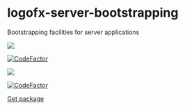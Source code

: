 # logofx-server-bootstrapping
Bootstrapping facilities for server applications

<img src=https://ci.appveyor.com/api/projects/status/github/logofx/logofx-server-bootstrapping>

[![CodeFactor](https://www.codefactor.io/repository/github/logofx/logofx-server-bootstrapping/badge)](https://www.codefactor.io/repository/github/logofx/logofx-server-bootstrapping)

<img src=https://img.shields.io/nuget/dt/LogoFX.Server.Bootstrapping>

[![CodeFactor](https://www.codefactor.io/repository/github/logofx/logofx-server-bootstrapping/badge)](https://www.codefactor.io/repository/github/logofx/logofx-server-bootstrapping)

[Get package](https://www.nuget.org/packages/LogoFX.Server.Bootstrapping/)

